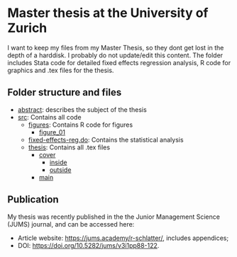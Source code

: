 # Master thesis at the University of Zurich
I want to keep my files from my Master Thesis, so they dont get lost in the depth of a harddisk. I probably do not update/edit this content. The folder includes Stata code for detailed fixed effects regression analysis, R code for graphics and .tex files for the thesis.

## Folder structure and files
* [abstract](abstract.pdf): describes the subject of the thesis
* [src](src): Contains all code
    - [figures](src/figures): Contains R code for figures
        - [figure_01](src/figures/figure_01)
    - [fixed-effects-reg.do](src/fixed-effects-reg.do): Contains the statistical analysis
    - [thesis](src/thesis): Contains all .tex files
        - [cover](src/thesis/cover)
            - [inside](src/thesis/cover/inside)
            - [outside](src/thesis/cover/outside)
        - [main](src/thesis/main)

## Publication
My thesis was recently published in the the Junior Management Science (JUMS) journal, and can be accessed here:

- Article website: <https://jums.academy/r-schlatter/>, includes appendices;
- DOI: <https://doi.org/10.5282/jums/v3i1pp88-122>.